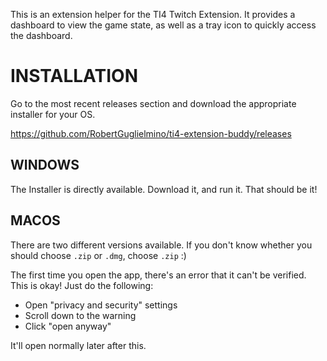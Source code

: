 This is an extension helper for the TI4 Twitch Extension. It provides a dashboard to view the game state, as well as a tray icon to quickly access the dashboard.

# INSTALLATION

Go to the most recent releases section and download the appropriate installer for your OS. 

https://github.com/RobertGuglielmino/ti4-extension-buddy/releases

## WINDOWS

The Installer is directly available. Download it, and run it. That should be it!

## MACOS

There are two different versions available. If you don't know whether you should choose `.zip` or `.dmg`, choose `.zip` :)

The first time you open the app, there's an error that it can't be verified. This is okay! Just do the following:
- Open "privacy and security" settings
- Scroll down to the warning
- Click "open anyway"

It'll open normally later after this.